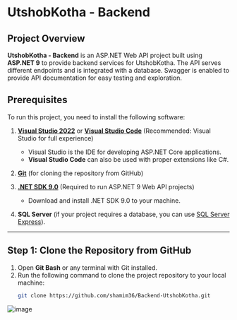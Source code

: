 # UtshobKotha - Backend

## Project Overview
**UtshobKotha - Backend** is an ASP.NET Web API project built using **ASP.NET 9** to provide backend services for UtshobKotha. The API serves different endpoints and is integrated with a database. Swagger is enabled to provide API documentation for easy testing and exploration.

## Prerequisites

To run this project, you need to install the following software:

1. **[Visual Studio 2022](https://visualstudio.microsoft.com/downloads/)** or **[Visual Studio Code](https://code.visualstudio.com/Download)** (Recommended: Visual Studio for full experience)
   - Visual Studio is the IDE for developing ASP.NET Core applications. 
   - **Visual Studio Code** can also be used with proper extensions like C#.

2. **[Git](https://git-scm.com/downloads)** (for cloning the repository from GitHub)

3. **[ .NET SDK 9.0](https://dotnet.microsoft.com/download/dotnet)** (Required to run ASP.NET 9 Web API projects)
   - Download and install .NET SDK 9.0 to your machine.

4. **SQL Server** (if your project requires a database, you can use [SQL Server Express](https://www.microsoft.com/en-us/sql-server/sql-server-downloads)).

---

## Step 1: Clone the Repository from GitHub

1. Open **Git Bash** or any terminal with Git installed.
2. Run the following command to clone the project repository to your local machine:
   ```bash
   git clone https://github.com/shamim36/Backend-UtshobKotha.git


![image](https://github.com/user-attachments/assets/9d534bcd-3122-41be-8e24-2c9a27ecbd39)

